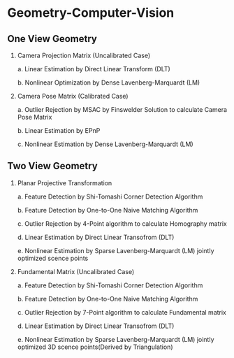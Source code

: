 # Geometry-Computer-Vision
## One View Geometry 
1. Camera Projection Matrix (Uncalibrated Case) 

	a. Linear Estimation by Direct Linear Transform (DLT)
	
	b. Nonlinear Optimization by Dense Lavenberg-Marquardt (LM) 
2. Camera Pose Matrix (Calibrated Case) 

	a. Outlier Rejection by MSAC by Finswelder Solution to calculate Camera Pose Matrix 
	
	b. Linear Estimation by EPnP
	
	c. Nonlinear Estimation by Dense Lavenberg-Marquardt (LM)
 
## Two View Geometry
1. Planar Projective Transformation 

	a. Feature Detection by Shi-Tomashi Corner Detection Algorithm 
	
	b. Feature Detection by One-to-One Naive Matching Algorithm 
	
	c. Outlier Rejection by 4-Point algorithm to calculate Homography matrix
	
	d. Linear Estimation by Direct Linear Transofrom (DLT) 
	
	e. Nonlinear Estimation by Sparse Lavenberg-Marquardt (LM) jointly optimized scence points 
2. Fundamental Matrix (Uncalibrated Case) 

	a. Feature Detection by Shi-Tomashi Corner Detection Algorithm
	
	b. Feature Detection by One-to-One Naive Matching Algorithm 

	c. Outlier Rejection by 7-Point algorithm to calculate Fundamental matrix

	d. Linear Estimation by Direct Linear Transofrom (DLT)

	e. Nonlinear Estimation by Sparse Lavenberg-Marquardt (LM) jointly optimized 3D scence points(Derived by Triangulation)  
